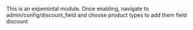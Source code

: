 This is an expemintal module.
Once enabling, navigate to admin/config/discount_field and choose product types to add them field discount
